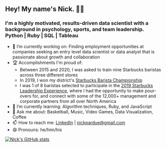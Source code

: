 ## Hey! My name's Nick. ✌🏽

### I'm a highly motivated, results-driven data scientist with a background in psychology, sports, and team leadership. Python | Ruby | SQL | Tableau

- 🔭 I’m currently working on: Finding employment opportunities at companies seeking an entry level data scientist or data analyst that is passionate about growth and collaboration
- 🏆 Accomplishments I'm proud of:
  -  Between 2015 and 2020, I was asked to train nine Starbucks baristas across three different stores
  -  In 2019, I won my district's [Starbucks Barista Championship](https://www.youtube.com/watch?v=fYMMnYHdEFA)
  -  I was 1 of 8 baristas selected to participate in the [2019 Starbucks Leadership Experience](https://stories.starbucks.com/stories/2019/12000-starbucks-partners-gather-in-chicago-for-transformative-leadership-experience/), where I had the opportunity to make pour-overs for, and connect with some of the 12,000+ management and corporate partners from all over North America
- 🧠 I’m currently learning: Algorithm techniques, Ruby, and JavaScript
- 💬 Ask me about: Basketball, Music, Video Games, Data Visualization, Coffee
- 📫 How to reach me: [LinkedIn](https://www.linkedin.com/in/npardue/) | <nickpardue@gmail.com>
- 😄 Pronouns: he/him/his


[![Nick's GitHub stats](https://github-readme-stats.vercel.app/api?username=npardue&theme=shades-of-purple)](https://github.com/anuraghazra/github-readme-stats)
<br>





<!--
**npardue/npardue** is a ✨ _special_ ✨ repository because its `README.md` (this file) appears on your GitHub profile.

[![Top Langs](https://github-readme-stats.vercel.app/api/top-langs/?username=npardue&layout=compact&theme=shades-of-purple&langs_count=5)](https://github.com/anuraghazra/github-readme-stats)

Here are some ideas to get you started:

- 🔭 I’m currently working on ...
- 🌱 I’m currently learning ...
- 👯 I’m looking to collaborate on ...
- 🤔 I’m looking for help with ...
- 💬 Ask me about ...
- 📫 How to reach me: ...
- 😄 Pronouns: ...
- ⚡ Fun fact: ...
-->
